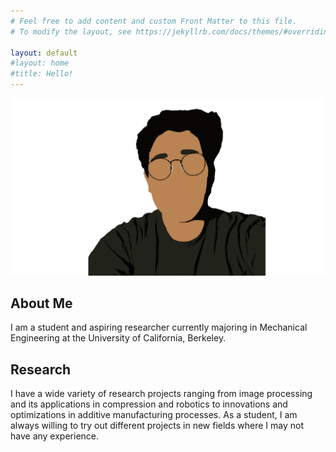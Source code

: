 ```yaml
---
# Feel free to add content and custom Front Matter to this file.
# To modify the layout, see https://jekyllrb.com/docs/themes/#overriding-theme-defaults

layout: default
#layout: home
#title: Hello!
---
```


<img class="profile-picture" src="/_imgs/test.png">

## About Me

I am a student and aspiring researcher currently majoring in Mechanical Engineering at the University of California, Berkeley. 


## Research

I have a wide variety of research projects ranging from image processing and its applications in compression and robotics to innovations and optimizations in additive manufacturing processes. As a student, I am always willing to try out different projects in new fields where I may not have any experience.
